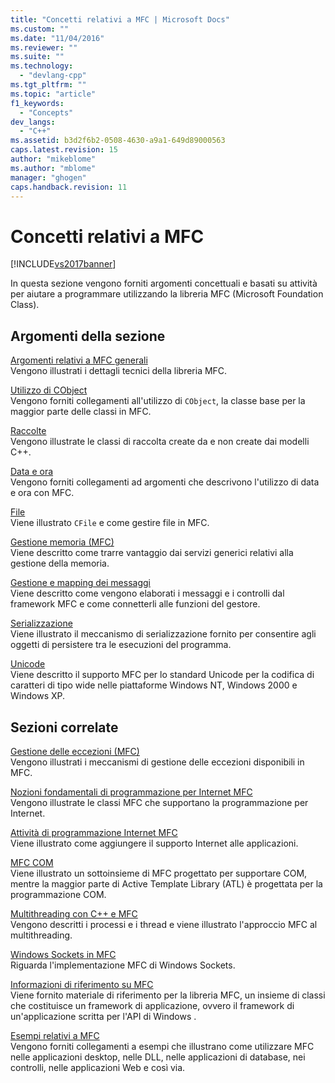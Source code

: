 ```yaml
---
title: "Concetti relativi a MFC | Microsoft Docs"
ms.custom: ""
ms.date: "11/04/2016"
ms.reviewer: ""
ms.suite: ""
ms.technology: 
  - "devlang-cpp"
ms.tgt_pltfrm: ""
ms.topic: "article"
f1_keywords: 
  - "Concepts"
dev_langs: 
  - "C++"
ms.assetid: b3d2f6b2-0508-4630-a9a1-649d89000563
caps.latest.revision: 15
author: "mikeblome"
ms.author: "mblome"
manager: "ghogen"
caps.handback.revision: 11
---
```

# Concetti relativi a MFC
[!INCLUDE[vs2017banner](../assembler/inline/includes/vs2017banner.md)]

In questa sezione vengono forniti argomenti concettuali e basati su attività per aiutare a programmare utilizzando la libreria MFC \(Microsoft Foundation Class\).  
  
## Argomenti della sezione  
 [Argomenti relativi a MFC generali](../mfc/general-mfc-topics.md)  
 Vengono illustrati i dettagli tecnici della libreria MFC.  
  
 [Utilizzo di CObject](../mfc/using-cobject.md)  
 Vengono forniti collegamenti all'utilizzo di `CObject`, la classe base per la maggior parte delle classi in MFC.  
  
 [Raccolte](../mfc/collections.md)  
 Vengono illustrate le classi di raccolta create da e non create dai modelli C\+\+.  
  
 [Data e ora](../atl-mfc-shared/date-and-time.md)  
 Vengono forniti collegamenti ad argomenti che descrivono l'utilizzo di data e ora con MFC.  
  
 [File](../mfc/files-in-mfc.md)  
 Viene illustrato `CFile` e come gestire file in MFC.  
  
 [Gestione memoria \(MFC\)](../mfc/memory-management.md)  
 Viene descritto come trarre vantaggio dai servizi generici relativi alla gestione della memoria.  
  
 [Gestione e mapping dei messaggi](../mfc/message-handling-and-mapping.md)  
 Viene descritto come vengono elaborati i messaggi e i controlli dal framework MFC e come connetterli alle funzioni del gestore.  
  
 [Serializzazione](../mfc/serialization-in-mfc.md)  
 Viene illustrato il meccanismo di serializzazione fornito per consentire agli oggetti di persistere tra le esecuzioni del programma.  
  
 [Unicode](../mfc/unicode-in-mfc.md)  
 Viene descritto il supporto MFC per lo standard Unicode per la codifica di caratteri di tipo wide nelle piattaforme Windows NT, Windows 2000 e Windows XP.  
  
## Sezioni correlate  
 [Gestione delle eccezioni \(MFC\)](../mfc/exception-handling-in-mfc.md)  
 Vengono illustrati i meccanismi di gestione delle eccezioni disponibili in MFC.  
  
 [Nozioni fondamentali di programmazione per Internet MFC](../mfc/mfc-internet-programming-basics.md)  
 Vengono illustrate le classi MFC che supportano la programmazione per Internet.  
  
 [Attività di programmazione Internet MFC](../mfc/mfc-internet-programming-tasks.md)  
 Viene illustrato come aggiungere il supporto Internet alle applicazioni.  
  
 [MFC COM](../mfc/mfc-com.md)  
 Viene illustrato un sottoinsieme di MFC progettato per supportare COM, mentre la maggior parte di Active Template Library \(ATL\) è progettata per la programmazione COM.  
  
 [Multithreading con C\+\+ e MFC](../parallel/multithreading-with-cpp-and-mfc.md)  
 Vengono descritti i processi e i thread e viene illustrato l'approccio MFC al multithreading.  
  
 [Windows Sockets in MFC](../mfc/windows-sockets.md)  
 Riguarda l'implementazione MFC di Windows Sockets.  
  
 [Informazioni di riferimento su MFC](../mfc/mfc-desktop-applications.md)  
 Viene fornito materiale di riferimento per la libreria MFC, un insieme di classi che costituisce un framework di applicazione, ovvero il framework di un'applicazione scritta per l'API di Windows .  
  
 [Esempi relativi a MFC](../top/visual-cpp-samples.md)  
 Vengono forniti collegamenti a esempi che illustrano come utilizzare MFC nelle applicazioni desktop, nelle DLL, nelle applicazioni di database, nei controlli, nelle applicazioni Web e così via.